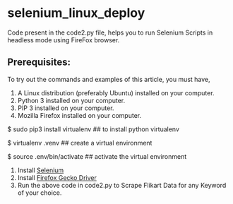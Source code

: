 # selenium_linux_deploy

Code present in the code2.py file, helps you to run Selenium Scripts in headless mode using FireFox browser.

## Prerequisites:
To try out the commands and examples of this article, you must have,

1) A Linux distribution (preferably Ubuntu) installed on your computer.
2) Python 3 installed on your computer.
3) PIP 3 installed on your computer.
4) Mozilla Firefox installed on your computer.

$ sudo pip3 install virtualenv ## to install python virtualenv

$ virtualenv .venv ## create a virtual environment

$ source .env/bin/activate ## activate the virtual environment

1. Install [Selenium](https://www.liquidweb.com/kb/how-to-install-selenium-tools-on-ubuntu-18-04/)
2. Install [Firefox Gecko Driver](https://stackoverflow.com/questions/40867959/installing-geckodriver-only-using-terminal)
3. Run the above code in code2.py to Scrape Flikart Data for any Keyword of your choice.

